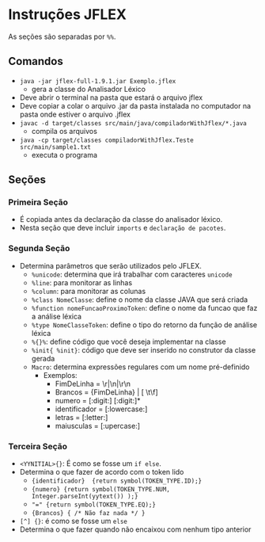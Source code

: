 # Instruções JFLEX  

As seções são separadas por `%%`.

## Comandos
- `java -jar jflex-full-1.9.1.jar Exemplo.jflex`
  - gera a classe do Analisador Léxico
- Deve abrir o terminal na pasta que estará o arquivo jflex
- Deve copiar a colar o arquivo .jar da pasta instalada no computador na pasta onde estiver o arquivo .jflex
- `javac -d target/classes src/main/java/compiladorWithJflex/*.java`
  - compila os arquivos
- `java -cp target/classes compiladorWithJflex.Teste src/main/sample1.txt`
  - executa o programa
## Seções
### Primeira Seção
- É copiada antes da declaração da classe do analisador léxico. 
- Nesta seção que deve incluir `imports` e `declaração de pacotes`.
### Segunda Seção
- Determina parâmetros que serão utilizados pelo JFLEX.
  - `%unicode`: determina que irá trabalhar com caracteres `unicode`
  - `%line`: para monitorar as linhas
  - `%column`: para monitorar as colunas
  - `%class NomeClasse`: define o nome da classe JAVA que será criada
  - `%function nomeFuncaoProximoToken`: define o nome da funcao que faz a análise léxica
  - `%type NomeClasseToken`: define o tipo do retorno da função de análise léxica
  - `%{}%`: define código que você deseja implementar na classe
  - `%init{ %init}`: código que deve ser inserido no construtor da classe gerada
  - `Macro`: determina expressões regulares com um nome pré-definido
    - Exemplos: 
      - FimDeLinha = \r|\n|\r\n
      - Brancos = {FimDeLinha} | [ \t\f]
      - numero = [:digit:] [:digit:]*
      - identificador = [:lowercase:]
      - letras = [:letter:]
      - maiusculas = [:upercase:]
### Terceira Seção
- `<YYNITIAL>{}`: É como se fosse um `if else`. 
- Determina o que fazer de acordo com o token lido
  - `{identificador}  {return symbol(TOKEN_TYPE.ID);}`
  - `{numero} {return symbol(TOKEN_TYPE.NUM, Integer.parseInt(yytext()) );}`
  - `"=" {return symbol(TOKEN_TYPE.EQ);}`
  - `{Brancos} { /* Não faz nada */ }` 
- `[^] {}`: é como se fosse um `else`
- Determina o que fazer quando não encaixou com nenhum tipo anterior
